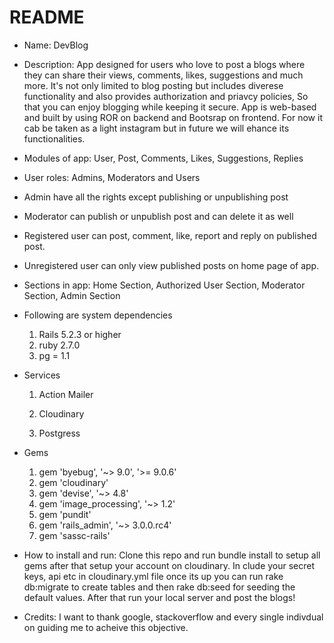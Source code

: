 # README

* Name: DevBlog

* Description: App designed for users who love to post a blogs
where they can share their views, comments, likes, suggestions and much more.
It's not only limited to blog posting but includes diverese functionality and also provides authorization and priavcy policies, So that you can enjoy blogging while keeping it secure.
App is web-based and built by using ROR on backend and Bootsrap on frontend.
For now it cab be taken as a light instagram but in future we will ehance its functionalities.

* Modules of app: User, Post, Comments, Likes, Suggestions, Replies

* User roles: Admins, Moderators and Users

* Admin have all the rights except publishing or unpublishing post

* Moderator can publish or unpublish post and can delete it as well

* Registered user can post, comment, like, report and reply on published post.

* Unregistered user can only view published posts on home page of app.

* Sections in app: Home Section, Authorized User Section, Moderator Section, Admin Section

* Following are system dependencies

  1. Rails 5.2.3 or higher
  2. ruby 2.7.0
  3. pg = 1.1

* Services

  1. Action Mailer

  2. Cloudinary

  3. Postgress

* Gems

  1. gem 'byebug', '~> 9.0', '>= 9.0.6'
  2. gem 'cloudinary'
  3. gem 'devise', '~> 4.8'
  4. gem 'image_processing', '~> 1.2'
  5. gem 'pundit'
  6. gem 'rails_admin', '~> 3.0.0.rc4'
  7. gem 'sassc-rails'

* How to install and run: Clone this repo and run bundle install to setup all gems after that setup your account on cloudinary. In clude your secret keys, api etc in cloudinary.yml file once its up you can run rake db:migrate to create tables and then rake db:seed for seeding the default values. After that run your local server and post the blogs!


* Credits: I want to thank google, stackoverflow and every single indivdual on guiding me to acheive this objective.
